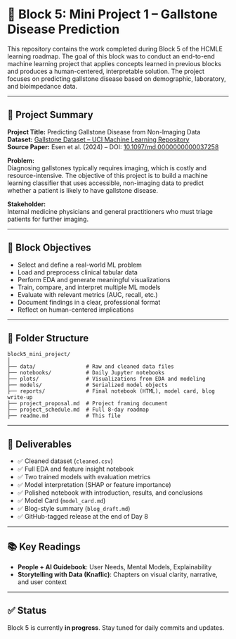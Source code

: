 
# 🧪 Block 5: Mini Project 1 – Gallstone Disease Prediction

This repository contains the work completed during Block 5 of the HCMLE learning roadmap. The goal of this block was to conduct an end-to-end machine learning project that applies concepts learned in previous blocks and produces a human-centered, interpretable solution. The project focuses on predicting gallstone disease based on demographic, laboratory, and bioimpedance data.

---

## 📌 Project Summary

**Project Title:** Predicting Gallstone Disease from Non-Imaging Data  
**Dataset:** [Gallstone Dataset – UCI Machine Learning Repository](https://archive.ics.uci.edu/dataset/1150/gallstone-1)  
**Source Paper:** Esen et al. (2024) – DOI: [10.1097/md.0000000000037258](https://doi.org/10.1097/md.0000000000037258)

**Problem:**  
Diagnosing gallstones typically requires imaging, which is costly and resource-intensive. The objective of this project is to build a machine learning classifier that uses accessible, non-imaging data to predict whether a patient is likely to have gallstone disease.

**Stakeholder:**  
Internal medicine physicians and general practitioners who must triage patients for further imaging.

---

## 🧠 Block Objectives

- Select and define a real-world ML problem
- Load and preprocess clinical tabular data
- Perform EDA and generate meaningful visualizations
- Train, compare, and interpret multiple ML models
- Evaluate with relevant metrics (AUC, recall, etc.)
- Document findings in a clear, professional format
- Reflect on human-centered implications

---

## 📁 Folder Structure

```
block5_mini_project/
│
├── data/                # Raw and cleaned data files
├── notebooks/           # Daily Jupyter notebooks
├── plots/               # Visualizations from EDA and modeling
├── models/              # Serialized model objects
├── reports/             # Final notebook (HTML), model card, blog write-up
├── project_proposal.md  # Project framing document
├── project_schedule.md  # Full 8-day roadmap
├── readme.md            # This file
```

---

## 📝 Deliverables

- ✅ Cleaned dataset (`cleaned.csv`)
- ✅ Full EDA and feature insight notebook
- ✅ Two trained models with evaluation metrics
- ✅ Model interpretation (SHAP or feature importance)
- ✅ Polished notebook with introduction, results, and conclusions
- ✅ Model Card (`model_card.md`)
- ✅ Blog-style summary (`blog_draft.md`)
- ✅ GitHub-tagged release at the end of Day 8

---

## 📚 Key Readings

- **People + AI Guidebook**: User Needs, Mental Models, Explainability
- **Storytelling with Data (Knaflic)**: Chapters on visual clarity, narrative, and user context

---

## ✅ Status

Block 5 is currently **in progress**. Stay tuned for daily commits and updates.
